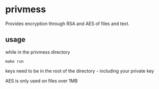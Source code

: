 # privmess

Provides encryption through RSA and AES of files and text.

## usage

while in the privmess directory

`make run`

keys need to be in the root of the directory - including your private key 

AES is only used on files over 1MB